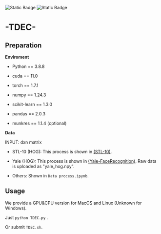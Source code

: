 ![Static Badge](https://img.shields.io/badge/Author-H1nkik-blue)
![Static Badge](https://img.shields.io/badge/Code-Python-8A2BE2)

# -TDEC- 
## Preparation
**Enviroment**

* Python == 3.8.8

* cuda == 11.0

* torch == 1.7.1

* numpy == 1.24.3

* scikit-learn == 1.3.0

* pandas == 2.0.3

* munkres == 1.1.4 (optional)

**Data**

INPUT: dxn matrix 

* STL-10 (HOG): This process is shown in [(STL-10)](https://github.com/mttk/STL10).

* Yale (HOG): This process is shown in [(Yale-FaceRecognition)](https://github.com/chenshen03/Yale-FaceRecognition). Raw data is uploaded as "yale_hog.npy".

* Others: Shown in `Data process.ipynb`.

## Usage
We provide a GPU&CPU version for MacOS and Linux (Unknown for Windows).

Just `python TDEC.py` . 

Or submit `TDEC.sh`.
